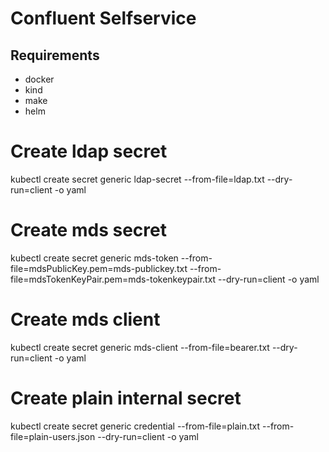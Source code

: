 # Confluent Selfservice

## Requirements

- docker
- kind 
- make
- helm

# Create ldap secret
kubectl create secret generic ldap-secret --from-file=ldap.txt --dry-run=client -o yaml

# Create mds secret
kubectl create secret generic mds-token --from-file=mdsPublicKey.pem=mds-publickey.txt --from-file=mdsTokenKeyPair.pem=mds-tokenkeypair.txt --dry-run=client -o yaml

# Create mds client
kubectl create secret generic mds-client --from-file=bearer.txt --dry-run=client -o yaml

# Create plain internal secret
kubectl create secret generic credential --from-file=plain.txt --from-file=plain-users.json --dry-run=client -o yaml